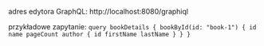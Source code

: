 adres edytora GraphQL: http://localhost:8080/graphiql

przykładowe zapytanie:
`query bookDetails {
  bookById(id: "book-1") {
    id
    name
    pageCount
    author {
      id
      firstName
      lastName
    }
  }
}`